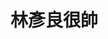 <!DOCTYPE html>
<html lang="zh-Hant">
<head>
  <meta charset="UTF-8">
  
</head>
<body>
  <h1>林彥良很帥</h1>
</body>
</html>
